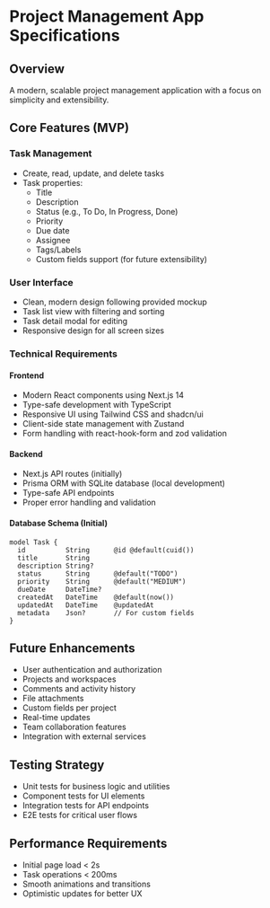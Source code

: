 # Project Management App Specifications

## Overview
A modern, scalable project management application with a focus on simplicity and extensibility.

## Core Features (MVP)

### Task Management
- Create, read, update, and delete tasks
- Task properties:
  - Title
  - Description
  - Status (e.g., To Do, In Progress, Done)
  - Priority
  - Due date
  - Assignee
  - Tags/Labels
  - Custom fields support (for future extensibility)

### User Interface
- Clean, modern design following provided mockup
- Task list view with filtering and sorting
- Task detail modal for editing
- Responsive design for all screen sizes

### Technical Requirements

#### Frontend
- Modern React components using Next.js 14
- Type-safe development with TypeScript
- Responsive UI using Tailwind CSS and shadcn/ui
- Client-side state management with Zustand
- Form handling with react-hook-form and zod validation

#### Backend
- Next.js API routes (initially)
- Prisma ORM with SQLite database (local development)
- Type-safe API endpoints
- Proper error handling and validation

#### Database Schema (Initial)

```prisma
model Task {
  id          String      @id @default(cuid())
  title       String
  description String?
  status      String      @default("TODO")
  priority    String      @default("MEDIUM")
  dueDate     DateTime?
  createdAt   DateTime    @default(now())
  updatedAt   DateTime    @updatedAt
  metadata    Json?       // For custom fields
}
```

## Future Enhancements
- User authentication and authorization
- Projects and workspaces
- Comments and activity history
- File attachments
- Custom fields per project
- Real-time updates
- Team collaboration features
- Integration with external services

## Testing Strategy
- Unit tests for business logic and utilities
- Component tests for UI elements
- Integration tests for API endpoints
- E2E tests for critical user flows

## Performance Requirements
- Initial page load < 2s
- Task operations < 200ms
- Smooth animations and transitions
- Optimistic updates for better UX